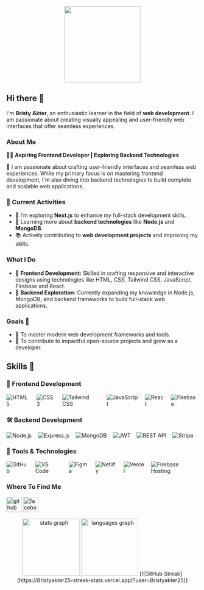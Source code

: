 <div align="center">
  <img height="200" src="https://i.ibb.co.com/wZrDWfY3/Blue-Modern-Corporate-Staff-Profile-Linked-In-Banner.png"  />
</div>


## Hi there 👋

I'm **Bristy Akter**, an enthusiastic learner in the field of **web development**. I am passionate about creating visually appealing and user-friendly web interfaces that offer seamless experiences.

### About Me
👩‍💻 **Aspiring Frontend Developer | Exploring Backend Technologies**

🌟 I am passionate about crafting user-friendly interfaces and seamless web experiences. While my primary focus is on mastering frontend development, I'm also diving into backend technologies to build complete and scalable web applications.

### 🌟 Current Activities  
- 🚀 I’m exploring **Next.js** to enhance my full-stack development skills.  
- 🎯 Learning more about **backend technologies** like **Node.js** and **MongoDB**.  
- 📚 Actively contributing to **web development projects** and improving my skills.  

### What I Do
- 🌟 **Frontend Development:** Skilled in crafting responsive and interactive designs using technologies like HTML, CSS, Tailwind CSS, JavaScript, Firebase and React.
- 🌱 **Backend Exploration:** Currently expanding my knowledge in Node.js, MongoDB, and backend frameworks to build full-stack web applications.

### Goals 🎯
- 🔭 To master modern web development frameworks and tools.
- 🚀 To contribute to impactful open-source projects and grow as a developer.


## Skills 🚀

### 🚀 Frontend Development  
<div style="display: flex; gap: 16px; margin-bottom: 16px;">
  <img src="https://img.shields.io/badge/-HTML5-E34F26?logo=html5&logoColor=white&style=for-the-badge" alt="HTML5">
  <img src="https://img.shields.io/badge/-CSS3-1572B6?logo=css3&logoColor=white&style=for-the-badge" alt="CSS3">
  <img src="https://img.shields.io/badge/-Tailwind%20CSS-38B2AC?logo=tailwind-css&logoColor=white&style=for-the-badge" alt="Tailwind CSS">
  <img src="https://img.shields.io/badge/-JavaScript-F7DF1E?logo=javascript&logoColor=black&style=for-the-badge" alt="JavaScript">
  <img src="https://img.shields.io/badge/-React-61DAFB?logo=react&logoColor=black&style=for-the-badge" alt="React">
  <img src="https://img.shields.io/badge/-Firebase-FFCA28?logo=firebase&logoColor=white&style=for-the-badge" alt="Firebase">
</div>

### 🛠 Backend Development  
<div style="display: flex; gap: 16px; margin-bottom: 16px;">
  <img src="https://img.shields.io/badge/-Node.js-339933?logo=node.js&logoColor=white&style=for-the-badge" alt="Node.js">
  <img src="https://img.shields.io/badge/-Express.js-000000?logo=express&logoColor=white&style=for-the-badge" alt="Express.js">
  <img src="https://img.shields.io/badge/-MongoDB-47A248?logo=mongodb&logoColor=white&style=for-the-badge" alt="MongoDB">
  <img src="https://img.shields.io/badge/-JWT-000000?logo=json-web-tokens&logoColor=white&style=for-the-badge" alt="JWT">
  <img src="https://img.shields.io/badge/-REST%20API-02569B?logo=api&logoColor=white&style=for-the-badge" alt="REST API">
  <img src="https://img.shields.io/badge/-Stripe-635BFF?logo=stripe&logoColor=white&style=for-the-badge" alt="Stripe">
</div>

### 🔧 Tools & Technologies  
<div style="display: flex; gap: 16px; margin-bottom: 16px;">
  <img src="https://img.shields.io/badge/-GitHub-181717?logo=github&logoColor=white&style=for-the-badge" alt="GitHub">
  <img src="https://img.shields.io/badge/-VS%20Code-007ACC?logo=visual-studio-code&logoColor=white&style=for-the-badge" alt="VS Code">
  <img src="https://img.shields.io/badge/-Figma-F24E1E?logo=figma&logoColor=white&style=for-the-badge" alt="Figma">
  <img src="https://img.shields.io/badge/-Netlify-00C7B7?logo=netlify&logoColor=white&style=for-the-badge" alt="Netlify">
  <img src="https://img.shields.io/badge/-Vercel-000000?logo=vercel&logoColor=white&style=for-the-badge" alt="Vercel">
  <img src="https://img.shields.io/badge/-Firebase%20Hosting-FFCA28?logo=firebase&logoColor=white&style=for-the-badge" alt="Firebase Hosting">
</div>



### Where To Find Me

[<img src='https://cdn.jsdelivr.net/npm/simple-icons@3.0.1/icons/github.svg' alt='github' height='40'>](https://github.com/Bristyakter25)  [<img src='https://cdn.jsdelivr.net/npm/simple-icons@3.0.1/icons/facebook.svg' alt='facebook' height='40'>](https://www.facebook.com/https://www.facebook.com/aazeen.zaira/) 

<div align="center">
  <img src="https://github-readme-stats.vercel.app/api?username=Bristyakter25&hide_title=false&hide_rank=false&show_icons=true&include_all_commits=true&count_private=true&disable_animations=false&theme=dracula&locale=en&hide_border=false&order=1" height="150" alt="stats graph"  />
  <img src="https://github-readme-stats.vercel.app/api/top-langs?username=Bristyakter25&locale=en&hide_title=false&layout=compact&card_width=320&langs_count=5&theme=dracula&hide_border=false&order=2" height="150" alt="languages graph"  />
  [![GitHub Streak](https://Bristyakter25-streak-stats.vercel.app/?user=Bristyakter25)]
</div>







